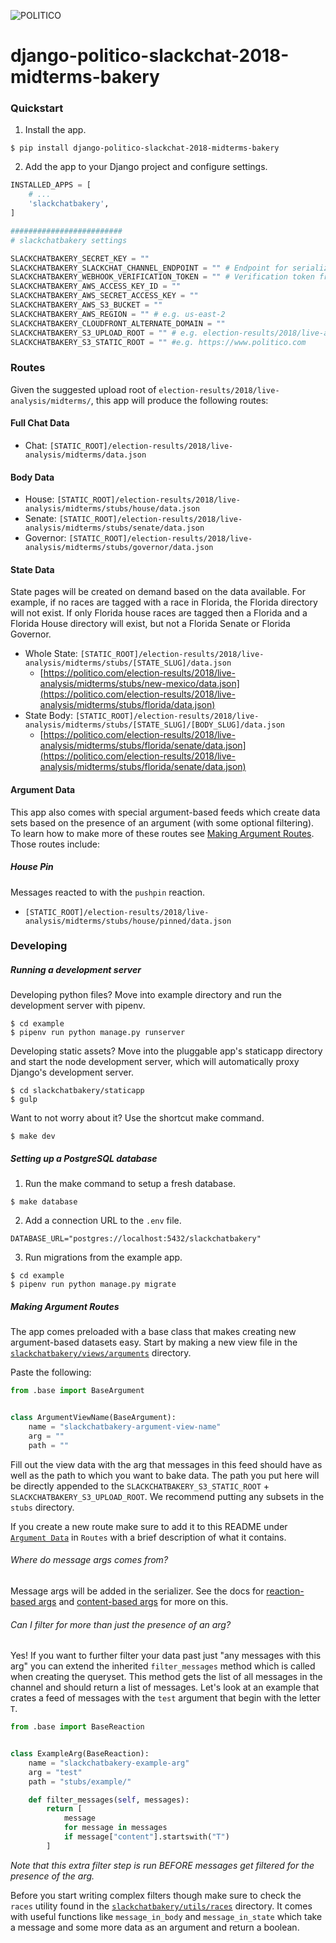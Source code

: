 ![POLITICO](https://rawgithub.com/The-Politico/src/master/images/logo/badge.png)

# django-politico-slackchat-2018-midterms-bakery

### Quickstart

1. Install the app.

  ```
  $ pip install django-politico-slackchat-2018-midterms-bakery
  ```

2. Add the app to your Django project and configure settings.

  ```python
  INSTALLED_APPS = [
      # ...
      'slackchatbakery',
  ]

  #########################
  # slackchatbakery settings

  SLACKCHATBAKERY_SECRET_KEY = ""
  SLACKCHATBAKERY_SLACKCHAT_CHANNEL_ENDPOINT = "" # Endpoint for serializer API
  SLACKCHATBAKERY_WEBHOOK_VERIFICATION_TOKEN = "" # Verification token from serializer
  SLACKCHATBAKERY_AWS_ACCESS_KEY_ID = ""
  SLACKCHATBAKERY_AWS_SECRET_ACCESS_KEY = ""
  SLACKCHATBAKERY_AWS_S3_BUCKET = ""
  SLACKCHATBAKERY_AWS_REGION = "" # e.g. us-east-2
  SLACKCHATBAKERY_CLOUDFRONT_ALTERNATE_DOMAIN = ""
  SLACKCHATBAKERY_S3_UPLOAD_ROOT = "" # e.g. election-results/2018/live-analysis/midterms/
  SLACKCHATBAKERY_S3_STATIC_ROOT = "" #e.g. https://www.politico.com

  ```

### Routes
Given the suggested upload root of `election-results/2018/live-analysis/midterms/`, this app will produce the following routes:

#### Full Chat Data
- Chat: `[STATIC_ROOT]/election-results/2018/live-analysis/midterms/data.json`

#### Body Data
- House: `[STATIC_ROOT]/election-results/2018/live-analysis/midterms/stubs/house/data.json`
- Senate: `[STATIC_ROOT]/election-results/2018/live-analysis/midterms/stubs/senate/data.json`
- Governor: `[STATIC_ROOT]/election-results/2018/live-analysis/midterms/stubs/governor/data.json`

#### State Data
State pages will be created on demand based on the data available. For example, if no races are tagged with a race in Florida, the Florida directory will not exist. If only Florida house races are tagged then a Florida and a Florida House directory will exist, but not a Florida Senate or Florida Governor.
- Whole State: `[STATIC_ROOT]/election-results/2018/live-analysis/midterms/stubs/[STATE_SLUG]/data.json`
  - [https://politico.com/election-results/2018/live-analysis/midterms/stubs/new-mexico/data.json](https://politico.com/election-results/2018/live-analysis/midterms/stubs/florida/data.json)
- State Body: `[STATIC_ROOT]/election-results/2018/live-analysis/midterms/stubs/[STATE_SLUG]/[BODY_SLUG]/data.json`
  - [https://politico.com/election-results/2018/live-analysis/midterms/stubs/florida/senate/data.json](https://politico.com/election-results/2018/live-analysis/midterms/stubs/florida/senate/data.json)

#### Argument Data
This app also comes with special argument-based feeds which create data sets based on the presence of an argument (with some optional filtering). To learn how to make more of these routes see [Making Argument Routes](#making-argument-routes). Those routes include:

##### House Pin
Messages reacted to with the `pushpin` reaction.
-  `[STATIC_ROOT]/election-results/2018/live-analysis/midterms/stubs/house/pinned/data.json`


### Developing

##### Running a development server

Developing python files? Move into example directory and run the development server with pipenv.

  ```
  $ cd example
  $ pipenv run python manage.py runserver
  ```

Developing static assets? Move into the pluggable app's staticapp directory and start the node development server, which will automatically proxy Django's development server.

  ```
  $ cd slackchatbakery/staticapp
  $ gulp
  ```

Want to not worry about it? Use the shortcut make command.

  ```
  $ make dev
  ```

##### Setting up a PostgreSQL database

1. Run the make command to setup a fresh database.

  ```
  $ make database
  ```

2. Add a connection URL to the `.env` file.

  ```
  DATABASE_URL="postgres://localhost:5432/slackchatbakery"
  ```

3. Run migrations from the example app.

  ```
  $ cd example
  $ pipenv run python manage.py migrate
  ```

##### Making Argument Routes
The app comes preloaded with a base class that makes creating new argument-based datasets easy. Start by making a new view file in the [`slackchatbakery/views/arguments`](slackchatbakery/views/arguments) directory.

Paste the following:
```python
from .base import BaseArgument


class ArgumentViewName(BaseArgument):
    name = "slackchatbakery-argument-view-name"
    arg = ""
    path = ""

```

Fill out the view data with the arg that messages in this feed should have as well as the path to which you want to bake data. The path you put here will be directly appended to the `SLACKCHATBAKERY_S3_STATIC_ROOT` + `SLACKCHATBAKERY_S3_UPLOAD_ROOT`. We recommend putting any subsets in the `stubs` directory.

If you create a new route make sure to add it to this README under [`Argument Data`](#argument-data) in `Routes` with a brief description of what it contains.

###### Where do message args comes from?
Message args will be added in the serializer. See the docs for [reaction-based args](https://django-slackchat-serializer.readthedocs.io/en/latest/serialization.html#args) and [content-based args](https://django-slackchat-serializer.readthedocs.io/en/latest/serialization.html#custom-content-templates) for more on this.

###### Can I filter for more than just the presence of an arg?
Yes! If you want to further filter your data past just "any messages with this arg" you can extend the inherited `filter_messages` method which is called when creating the queryset. This method gets the list of all messages in the channel and should return a list of messages. Let's look at an example that crates a feed of messages with the `test` argument that begin with the letter `T`.

```python
from .base import BaseReaction


class ExampleArg(BaseReaction):
    name = "slackchatbakery-example-arg"
    arg = "test"
    path = "stubs/example/"

    def filter_messages(self, messages):
        return [
            message
            for message in messages
            if message["content"].startswith("T")
        ]
```
*Note that this extra filter step is run BEFORE messages get filtered for the presence of the arg.*

Before you start writing complex filters though make sure to check the `races` utility found in the [`slackchatbakery/utils/races`](slackchatbakery/utils/races) directory. It comes with useful functions like `message_in_body` and `message_in_state` which take a message and some more data as an argument and return a boolean.
